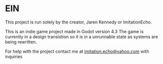 # EIN 
This project is run solely by the creator, Jaren Kennedy or ImitationEcho.

This is an indie game project made in Godot version 4.3
The game is currently in a design transistion so it is in a unrunnable state as systems are being rewritten.


For help with the project contact me at imitation.echo@yahoo.com with inquiries
